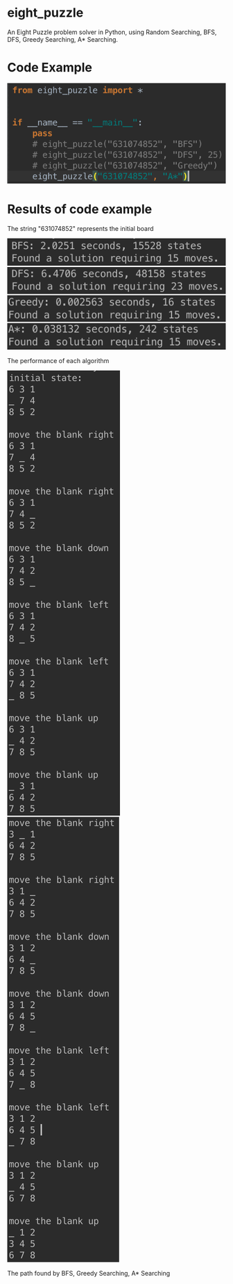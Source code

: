 # eight_puzzle

An Eight Puzzle problem solver in Python, using Random Searching, BFS, DFS, Greedy Searching, A* Searching.

# Code Example
![Alt text](https://github.com/lhCheung1991/eight_puzzle/blob/master/pngs/1.png?raw=true "Optional Title")

# Results of code example
The string "631074852" represents the initial board

![Alt text](https://github.com/lhCheung1991/eight_puzzle/blob/master/pngs/2.png?raw=true "Optional Title")
![Alt text](https://github.com/lhCheung1991/eight_puzzle/blob/master/pngs/3.png?raw=true "Optional Title")
![Alt text](https://github.com/lhCheung1991/eight_puzzle/blob/master/pngs/4.png?raw=true "Optional Title")
![Alt text](https://github.com/lhCheung1991/eight_puzzle/blob/master/pngs/5.png?raw=true "Optional Title")

The performance of each algorithm

![Alt text](https://github.com/lhCheung1991/eight_puzzle/blob/master/pngs/6.png?raw=true "Optional Title")
![Alt text](https://github.com/lhCheung1991/eight_puzzle/blob/master/pngs/7.png?raw=true "Optional Title")

The path found by BFS, Greedy Searching, A* Searching
